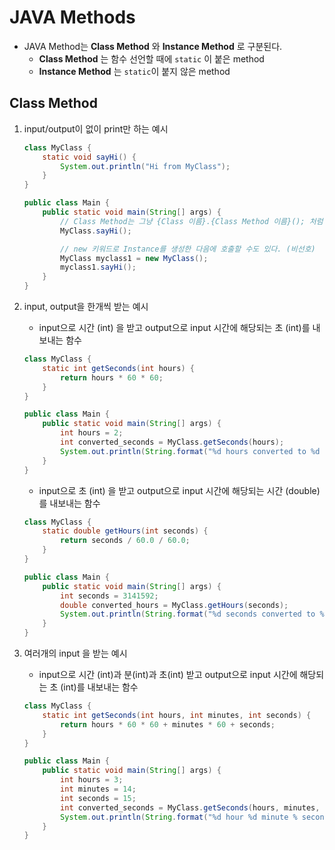 # JAVA Methods
- JAVA Method는 **Class Method** 와 **Instance Method** 로 구분된다.
    - **Class Method** 는 함수 선언할 때에 `static` 이 붙은 method
    - **Instance Method** 는 `static`이 붙지 않은 method


## Class Method 
1. input/output이 없이 print만 하는 예시
    ```java
    class MyClass {
        static void sayHi() {
            System.out.println("Hi from MyClass");
        }
    }

    public class Main {
        public static void main(String[] args) {
            // Class Method는 그냥 {Class 이름}.{Class Method 이름}(); 처럼 호출할 수 있다. (선호)
            MyClass.sayHi();

            // new 키워드로 Instance를 생성한 다음에 호출할 수도 있다. (비선호)
            MyClass myclass1 = new MyClass();
            myclass1.sayHi();
        }
    }
    ```

2. input, output을 한개씩 받는 예시
    - input으로 시간 (int) 을 받고 output으로 input 시간에 해당되는 초 (int)를 내보내는 함수
    ```java
    class MyClass {
        static int getSeconds(int hours) {
            return hours * 60 * 60;
        }
    }

    public class Main {
        public static void main(String[] args) {
            int hours = 2;
            int converted_seconds = MyClass.getSeconds(hours);
            System.out.println(String.format("%d hours converted to %d seconds", hours, converted_seconds));
        }
    }
    ```
    - input으로 초 (int) 을 받고 output으로 input 시간에 해당되는 시간 (double)를 내보내는 함수
    ```java
    class MyClass {
        static double getHours(int seconds) {
            return seconds / 60.0 / 60.0;
        }
    }

    public class Main {
        public static void main(String[] args) {
            int seconds = 3141592;
            double converted_hours = MyClass.getHours(seconds);
            System.out.println(String.format("%d seconds converted to %f hours", seconds, converted_hours));
        }
    }
    ```
3. 여러개의 input 을 받는 예시
    - input으로 시간 (int)과 분(int)과 초(int) 받고 output으로 input 시간에 해당되는 초 (int)를 내보내는 함수
    ```java
    class MyClass {
        static int getSeconds(int hours, int minutes, int seconds) {
            return hours * 60 * 60 + minutes * 60 + seconds;
        }
    }

    public class Main {
        public static void main(String[] args) {
            int hours = 3;
            int minutes = 14;
            int seconds = 15;
            int converted_seconds = MyClass.getSeconds(hours, minutes, seconds);
            System.out.println(String.format("%d hour %d minute % second converted to %d seconds", hours, minutes, seconds, converted_seconds));
        }
    }
    ```
